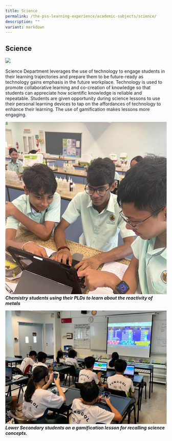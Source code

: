 ```yaml
---
title: Science
permalink: /the-pss-learning-experience/academic-subjects/science/
description: ""
variant: markdown
---
```

## Science

![](/images/Punggol_Sec_12_WS.jpg)

Science Department leverages the use of technology to engage students in their learning trajectories and prepare them to be future-ready as technology gains emphasis in the future workplace. Technology is used to promote collaborative learning and        co-creation of knowledge so that students can appreciate how scientific knowledge is reliable and repeatable. Students are given opportunity during science lessons to use their personal learning devices to tap on the affordances of technology to enhance their learning. The use of gamification makes lessons more engaging.

![](/images/06_Chemistry_students_using_PLD_to_learn_about_reactivity_of_metals.jpg)
***Chemistry students using their PLDs to learn about the reactivity of metals***

![](/images/Academic%20Subjects/Science/03_Lower_Secondary_students_on_a_gamification_lesson_for_recalling_science_concepts.jpg)
***Lower Secondary students on a gamification lesson for recalling science concepts.***


